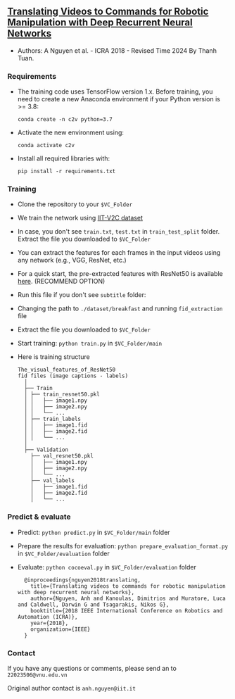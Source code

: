 ## [Translating Videos to Commands for Robotic Manipulation with Deep Recurrent Neural Networks](https://arxiv.org/pdf/1710.00290.pdf)
- Authors: A Nguyen et al. - ICRA 2018 - Revised Time 2024 By Thanh Tuan.


### Requirements
- The training code uses TensorFlow version 1.x. Before training, you need to create a new Anaconda environment if your Python version is >= 3.8:

      conda create -n c2v python=3.7
- Activate the new environment using:

      conda activate c2v
- Install all required libraries with:

      pip install -r requirements.txt

### Training
- Clone the repository to your `$VC_Folder`
- We train the network using [IIT-V2C dataset](https://sites.google.com/site/iitv2c/)
- In case, you don't see `train.txt`, `test.txt` in `train_test_split` folder. Extract the file you downloaded to `$VC_Folder`
- You can extract the features for each frames in the input videos using any network (e.g., VGG, ResNet, etc.)
- For a quick start, the pre-extracted features with ResNet50 is available [here](https://drive.google.com/file/d/1Y_YKHB4Bw6MPXj05S36d1G_3rMx73Uv5/view?usp=sharing). (RECOMMEND OPTION)
- Run this file if you don't see `subtitle` folder:
- Changing the path to `./dataset/breakfast` and running `fid_extraction` file
- Extract the file you downloaded to `$VC_Folder`
- Start training: `python train.py` in `$VC_Folder/main`
- Here is training structure

      The_visual_features_of_ResNet50
      fid files (image captions - labels)
        │
        ├── Train
        │ ├── train_resnet50.pkl
        │ │   ├── image1.npy
        │ │   ├── image2.npy
        │ │   └── ...
        │ ├── train_labels
        │ │   ├── image1.fid
        │ │   ├── image2.fid
        │ │   └── ...
        │  
        ├── Validation
          ├── val_resnet50.pkl
          │   ├── image1.npy
          │   ├── image2.npy
          │   └── ...
          ├── val_labels
          │   ├── image1.fid
          │   ├── image2.fid
          │   └── ...


### Predict & evaluate
- Predict: `python predict.py` in `$VC_Folder/main` folder
- Prepare the results for evaluation: `python prepare_evaluation_format.py` in `$VC_Folder/evaluation` folder
- Evaluate: `python cocoeval.py` in `$VC_Folder/evaluation` folder

		
		@inproceedings{nguyen2018translating,
		  title={Translating videos to commands for robotic manipulation with deep recurrent neural networks},
		  author={Nguyen, Anh and Kanoulas, Dimitrios and Muratore, Luca and Caldwell, Darwin G and Tsagarakis, Nikos G},
		  booktitle={2018 IEEE International Conference on Robotics and Automation (ICRA)},
		  year={2018},
		  organization={IEEE}
		}


### Contact
If you have any questions or comments, please send an to `22023506@vnu.edu.vn`


Original author contact is `anh.nguyen@iit.it`
